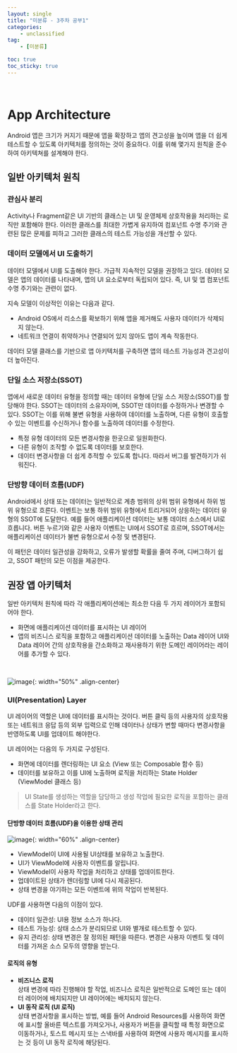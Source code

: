 ```yaml
---
layout: single
title: "미분류 - 3주차 공부1"
categories: 
    - unclassified
tag:
    - [미분류]

toc: true
toc_sticky: true
---
```


<br>

# App Architecture
Android 앱은 크기가 커지기 때문에 앱을 확장하고 앱의 견고성을 높이며 앱을 더 쉽게 테스트할 수 있도록 아키텍처를 정의하는 것이 중요하다. 이를 위해 몇가지 원칙을 준수하여 아키텍쳐를 설계해야 한다.

## 일반 아키텍처 원칙
### 관심사 분리
Activity나 Fragment같은 UI 기반의 클래스는 UI 및 운영체제 상호작용을 처리하는 로직만 포함해야 한다. 이러한 클래스를 최대한 가볍게 유지하여 컴포넌트 수명 주기와 관련된 많은 문제를 피하고 그러한 클래스의 테스트 가능성을 개선할 수 있다. 

### 데이터 모델에서 UI 도출하기
데이터 모델에서 UI를 도출해야 한다. 가급적 지속적인 모델을 권장하고 있다. 데이터 모델은 앱의 데이터를 나타내며, 앱의 UI 요소로부터 독립되어 있다. 즉, UI 및 앱 컴포넌트 수명 주기와는 관련이 없다.

지속 모델이 이상적인 이유는 다음과 같다.

- Android OS에서 리소스를 확보하기 위해 앱을 제거해도 사용자 데이터가 삭제되지 않는다.
- 네트워크 연결이 취약하거나 연결되어 있지 않아도 앱이 계속 작동한다.

데이터 모델 클래스를 기반으로 앱 아키텍처를 구축하면 앱의 테스트 가능성과 견고성이 더 높아진다. 

### 단일 소스 저장소(SSOT)
앱에서 새로운 데이터 유형을 정의할 때는 데이터 유형에 단일 소스 저장소(SSOT)를 할당해야 한다. SSOT는 데이터의 소유자이며, SSOT만 데이터를 수정하거나 변경할 수 있다. SSOT는 이를 위해 불변 유형을 사용하여 데이터를 노출하며, 다른 유형이 호출할 수 있는 이벤트를 수신하거나 함수를 노출하여 데이터를 수정한다.

- 특정 유형 데이터의 모든 변경사항을 한곳으로 일원화한다.
- 다른 유형이 조작할 수 없도록 데이터를 보호한다.
- 데이터 변경사항을 더 쉽게 추적할 수 있도록 합니다. 따라서 버그를 발견하기가 쉬워진다.

### 단방향 데이터 흐름(UDF)
Android에서 상태 또는 데이터는 일반적으로 계층 범위의 상위 범위 유형에서 하위 범위 유형으로 흐른다. 이벤트는 보통 하위 범위 유형에서 트리거되어 상응하는 데이터 유형의 SSOT에 도달한다. 예를 들어 애플리케이션 데이터는 보통 데이터 소스에서 UI로 흐릅니다. 버튼 누르기와 같은 사용자 이벤트는 UI에서 SSOT로 흐르며, SSOT에서는 애플리케이션 데이터가 불변 유형으로서 수정 및 변경된다.

이 패턴은 데이터 일관성을 강화하고, 오류가 발생할 확률을 줄여 주며, 디버그하기 쉽고, SSOT 패턴의 모든 이점을 제공한다.

## 권장 앱 아키텍처
일반 아키텍처 원칙에 따라 각 애플리케이션에는 최소한 다음 두 가지 레이어가 포함되어야 한다.
- 화면에 애플리케이션 데이터를 표시하는 UI 레이어
- 앱의 비즈니스 로직을 포함하고 애플리케이션 데이터를 노출하는 Data 레이어
UI와 Data 레이어 간의 상호작용을 간소화하고 재사용하기 위한 도메인 레이어라는 레이어를 추가할 수 있다.
<br>

![image](https://developer.android.com/static/topic/libraries/architecture/images/mad-arch-overview.png){: width="50%" .align-center}

### UI(Presentation) Layer
UI 레이어의 역할은 UI에 데이터를 표시하는 것이다. 버튼 클릭 등의 사용자의 상호작용 또는 네트워크 응답 등의 외부 입력으로 인해 데이터나 상태가 변할 때마다 변경사항을 반영하도록 UI를 업데이트 해야한다.

UI 레이어는 다음의 두 가지로 구성된다.
- 화면에 데이터를 렌더링하는 UI 요소 (View 또는 Composable 함수 등)
- 데이터를 보유하고 이를 UI에 노출하며 로직을 처리하는 State Holder (ViewModel 클래스 등)

>UI State를 생성하는 역할을 담당하고 생성 작업에 필요한 로직을 포함하는 클래스를 State Holder라고 한다.

#### 단방향 데이터 흐름(UDF)을 이용한 상태 관리

![image](https://developer.android.com/static/topic/libraries/architecture/images/mad-arch-ui-udf-in-action.png){: width="60%" .align-center}

- ViewModel이 UI에 사용될 UI상태를 보유하고 노출한다. 
- UI가 ViewModel에 사용자 이벤트를 알립니다.
- ViewModel이 사용자 작업을 처리하고 상태를 업데이트한다.
- 업데이트된 상태가 렌더링할 UI에 다시 제공된다.
- 상태 변경을 야기하는 모든 이벤트에 위의 작업이 반복된다.

UDF를 사용하면 다음의 이점이 있다.
- 데이터 일관성: UI용 정보 소스가 하나다.
- 테스트 가능성: 상태 소스가 분리되므로 UI와 별개로 테스트할 수 있다.
- 유지 관리성: 상태 변경은 잘 정의된 패턴을 따른다. 변경은 사용자 이벤트 및 데이터를 가져온 소스 모두의 영향을 받는다.


#### 로직의 유형
- **비즈니스 로직**<br> 
상태 변경에 따라 진행해야 할 작업, 비즈니스 로직은 일반적으로 도메인 또는 데이터 레이어에 배치되지만 UI 레이어에는 배치되지 않는다.
- **UI 동작 로직 (UI 로직)**<br> 
상태 변경사항을 표시하는 방법, 예를 들어 Android Resources를 사용하여 화면에 표시할 올바른 텍스트를 가져오거나, 사용자가 버튼을 클릭할 때 특정 화면으로 이동하거나, 토스트 메시지 또는 스낵바를 사용하여 화면에 사용자 메시지를 표시하는 것 등이 UI 동작 로직에 해당된다.

